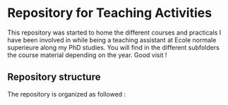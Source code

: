 # Repository for Teaching Activities

This repository was started to home the different courses and practicals I have been involved in while being a teaching assistant at Ecole normale superieure along my PhD studies. 
You will find in the different subfolders the course material depending on the year. 
Good visit !


## Repository structure
The repository is organized as followed :
